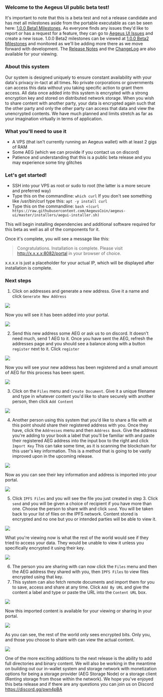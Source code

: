 ### Welcome to the Aegeus UI public beta test!

It's important to note that this is a beta test and not a release candidate and has met all milestones aside from the portable executable as can be seen here: [1.0.0 Beta1 Milestones](https://github.com/AegeusCoin/aegeus-ui/milestone/2).  As everyone finds any issues they'd like to report or has a request for a feature, they can go to [Aegeus UI Issues](https://github.com/AegeusCoin/aegeus-ui/issues) and create a new issue.  1.0.0 Beta2 milestones can be viewed at [1.0.0 Beta2 Milestones](https://github.com/AegeusCoin/aegeus-ui/milestone/3) and monitored as we'll be adding more there as we move forward with development.  The [Release Notes](https://github.com/AegeusCoin/aegeus-ui/blob/master/docs/ReleaseNotes.md) and the [ChangeLog](https://github.com/AegeusCoin/aegeus-ui/blob/master/docs/Changelog.md) are also available for your viewing.

### About this system

Our system is designed uniquely to ensure constant availability with your data's privacy in-tact at all times. No private corporations or governments can access this data without you taking specific action to grant them access. All data once added into this system is encrypted with a strong encryption key and stored on distributed network storage. When you wish to share content with another party, your data is encrypted again such that the other party and only the other party can access that data and view the unencrypted contents.  We have much planned and limits stretch as far as your imagination virtually in terms of application.

### What you'll need to use it

* A VPS (that isn't currently running an Aegeus wallet) with at least 2 gigs of RAM
* Some AEG (which we can provide if you contact us on discord)
* Patience and understanding that this is a public beta release and you may experience some tiny glitches

### Let's get started!

* SSH into your VPS as root or sudo to root (the latter is a more secure and preferred way)
* Type this on the commandline: ``which curl`` If you don't see something like /usr/bin/curl type this: ``apt -y install curl``
* Type this on the commandline: ``bash <(curl https://raw.githubusercontent.com/AegeusCoin/aegeus-ui/master/installers/aegui-installer.sh)``

This will begin installing dependencies and additional software required for this beta as well as all of the components for it.

Once it's complete, you will see a message like this:

> Congratulations.  Installation is complete.  Please visit http://x.x.x.x:8082/portal in your browser of choice.

x.x.x.x is just a placeholder for your actual IP, which will be displayed after installation is complete.

### Next steps

1. Click on addresses and generate a new address.  Give it a name and click ``Generate New Address``

![](images/step1.jpg?raw=true)

Now you will see it has been added into your portal.

![](images/step1-result.jpg?raw=true)

2. Send this new address some AEG or ask us to on discord.  It doesn't need much, send 1 AEG to it.  Once you have sent the AEG, refresh the addresses page and you should see a balance along with a button ``register`` next to it.  Click ``register``

![](images/step2.jpg?raw=true)

Now you will see your new address has been registered and a small amount of AEG for this process has been spent.

![](images/step2-result.jpg?raw=true)

3. Click on the ``Files`` menu and ``Create Document``.  Give it a unique filename and type in whatever content you'd like to share securely with another person, then click ``Add Content``

![](images/step3.jpg?raw=true)

4. Another person using this system that you'd like to share a file with at this point should share their registered address with you.  Once they have, click the ``Addresses`` menu and then ``Address Book``.  Give the address you're adding to your book a label that you'll be familiar with and paste their registered AEG address into the input box to the right and click ``Import Key`` This can take some time, as it is scanning the blockchain for this user's key information.  This is a method that is going to be vastly improved upon in the upcoming release.

![](images/step4.jpg?raw=true)

Now as you can see their key information and address is imported into your portal.

![](images/step4-result.jpg?raw=true)

5. Click ``IPFS Files`` and you will see the file you just created in step 3.  Click ``send`` and you will be given a choice of recipient if you have more than one.  Choose the person to share with and click ``send``.  You will be taken back to your list of files on the IPFS network.  Content stored is encrypted and no one but you or intended parties will be able to view it.

![](images/step5.jpg?raw=true)

What you're viewing now is what the rest of the world would see if they tried to access your data.  They would be unable to view it unless you specifically encrypted it using their key.

![](images/step5-result.jpg?raw=true)

6. The person you are sharing with can now click the ``Files`` menu and then the AEG address they shared with you, then ``IPFS Files`` to view files encrypted using that key.
7. This system can also fetch remote documents and import them for you to save, access and share at any time.  Click ``Add By URL`` and give the content a label and type or paste the URL into the ``Content URL`` box.

![](images/step7.jpg?raw=true)

Now this imported content is available for your viewing or sharing in your portal.

![](images/step7-result.jpg?raw=true)

As you can see, the rest of the world only sees encrypted bits.  Only you, and those you choose to share with can view the actual content.

![](images/step7-result2.jpg?raw=true)

One of the more exciting additions to the next release is the ability to add full directories and binary content.  We will also be working in the meantime on building out our in-wallet system and storage network with monetization options for being a storage provider (AEG Storage Node) or a storage client (Renting storage from those within the network).  We hope you've enjoyed this beta release and if there are any questions you can join us on Discord https://discord.gg/pwn4pBA

